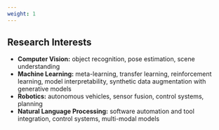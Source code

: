 ```yaml
---
weight: 1
---
```


## Research Interests

- **Computer Vision:** object recognition, pose estimation, scene understanding
- **Machine Learning:** meta-learning, transfer learning, reinforcement learning, model interpretability, synthetic data augmentation with generative models
- **Robotics:** autonomous vehicles, sensor fusion, control systems, planning
- **Natural Language Processing:** software automation and tool integration, control systems, multi-modal models
